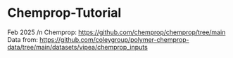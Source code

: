 # Chemprop-Tutorial
Feb 2025 /n
Chemprop:  https://github.com/chemprop/chemprop/tree/main
Data from: https://github.com/coleygroup/polymer-chemprop-data/tree/main/datasets/vipea/chemprop_inputs
